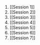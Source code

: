 1. [[Session 1]]
2. [[Session 2]]
3. [[Session 3]]
4. [[Session 4]]
5. [[Session 5]]
6. [[Session 6]]
7. [[Session 7]]
